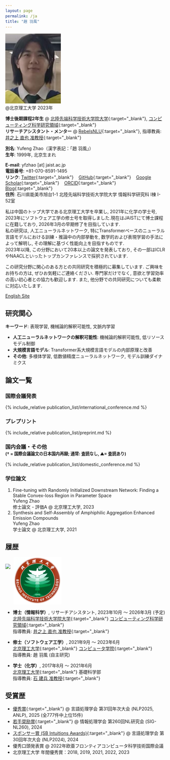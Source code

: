 ```yaml
---
layout: page
permalink: /ja
title: "趙 羽風"
---
```


<div class="img_margin">
<img src="./assets/fig/photo.png" alt="" title="@Beijing Inst. Tech. 2023" height="220">
<figcaption>@北京理工大学 2023年</figcaption>
</div>

**博士後期課程2年生** @ [北陸先端科学技術大学院大学](https://www.jaist.ac.jp/){:target="_blank"}, [コンピューティング科学研究領域](https://www.jaist.ac.jp/areas/cs/){:target="_blank"}  
**リサーチアシスタント・メンター** @ [RebelsNLU](https://rebelsnlu.super.site/){:target="_blank"}, 指導教員: [井之上 直也 准教授](https://naoya-i.info/){:target="_blank"}   

**別名**: Yufeng Zhao（漢字表記：「趙 羽風」）  
**生年**: 1999年, 北京生まれ  
<!-- **所属**: 北陸先端科学技術大学院大学 ← 北京理工大学 -->

**E-mail**: yfzhao [at] jaist.ac.jp  
**電話番号**: +81-070-8591-1495  
**リンク**:
[Twitter](https://x.com/yfZhao495){:target="_blank"} &nbsp;&nbsp;
[GitHub](https://github.com/hc495){:target="_blank"} &nbsp;&nbsp; 
[Google Scholar](https://scholar.google.com/citations?user=q_eQAcwAAAAJ){:target="_blank"} &nbsp;&nbsp; 
[ORCID](https://orcid.org/0000-0002-7127-1954){:target="_blank"} &nbsp;&nbsp; 
[Blog](https://www.amachi.com.cn/){:target="_blank"} &nbsp;&nbsp;  
**住所**: 石川県能美市旭台1-1 北陸先端科学技術大学院大学 情報科学研究科 I棟 I-52室  

私は中国のトップ大学である北京理工大学を卒業し, 2021年に化学の学士号, 2023年にソフトウェア工学の修士号を取得しました.現在はJAISTにて博士課程に在籍しており, 2026年3月の早期修了を目指しています.  
私の研究は, 人工ニューラルネットワーク, 特にTransformerベースのニューラル言語モデルにおける訓練・推論中の内部挙動を, 数学的および表現学習の手法によって解明し, その理解に基づく性能向上を目指すものです.  
2023年以降, この分野において20本以上の論文を発表しており, その一部はICLRやNAACLといったトップカンファレンスで採択されています.

この研究分野に関心のある方との共同研究を積極的に募集しています. ご興味をお持ちの方は, ぜひお気軽にご連絡ください. 専門家だけでなく, 意欲と学習効率の高い初心者との協力も歓迎します. また, 他分野での共同研究についても柔軟に対応いたします.

[English Site](https://www.hakaze-c.com/)

## 研究関心

**キーワード**: 表現学習, 機械論的解釈可能性, 文脈内学習  
- **人工ニューラルネットワークの解釈可能性**: 機械論的解釈可能性, 低リソースモデル制御  
- **大規模言語モデル**: Transformer系大規模言語モデルの内部原理と改善  
- **その他**: 多様体学習, 低数値精度ニューラルネットワーク, モデル訓練ダイナミクス

## 論文一覧

### 国際会議発表

{% include_relative publication_list/international_conference.md %}

### プレプリント

{% include_relative publication_list/preprint.md %}

### 国内会議・その他<br><span style="font-size:0.8em">(† = 国際会議論文の日本国内再録; 通常: 査読なし, ▲= 査読あり)</span>

{% include_relative publication_list/domestic_conference.md %}

### 学位論文

1. Fine-tuning with Randomly Initialized Downstream Network: Finding a Stable Convex-loss Region in Parameter Space    
    Yufeng Zhao   
    修士論文 - 評価A @ 北京理工大学, 2023
2. Synthesis and Self-Assembly of Amphiphilic Aggregation Enhanced Emission Compounds   
   Yufeng Zhao   
   学士論文 @ 北京理工大学, 2021

## 履歴

<div class="img_margin" style="display: flex; align-items: center; gap: 10px;">
    <img src="./assets/fig/jaist.png" height="105">
    <img src="./assets/fig/bit_xiaohui.jpg" height="150">
</div>

- **博士（情報科学）**, リサーチアシスタント, 2023年10月 ～ 2026年3月 (予定)  
  [北陸先端科学技術大学院大学](https://www.jaist.ac.jp/){:target="_blank"} [コンピューティング科学研究領域](https://www.jaist.ac.jp/areas/cs/){:target="_blank"}   
  指導教員: [井之上 直也 准教授](https://naoya-i.info/){:target="_blank"}

- **修士（ソフトウェア工学）**, 2021年9月 ～ 2023年6月  
  [北京理工大学](https://cs.bit.edu.cn/){:target="_blank"} [コンピュータ学院](https://cs.bit.edu.cn/){:target="_blank"}  
  指導教員: 趙 羽風 (自主研究)

- **学士（化学）**, 2017年8月 ～ 2021年6月  
  [北京理工大学](https://cs.bit.edu.cn/){:target="_blank"} 基礎科学部  
  指導教員: [石 建兵 准教授](https://mse.bit.edu.cn/szdw/jgml/clwlyhxxg/ff4af2fd072b47beadc219b5c4e266f7.htm){:target="_blank"}

## 受賞歴

- [優秀賞](https://anlp.jp/nlp2025/award.html#outstanding){:target="_blank"} @ 言語処理学会 第31回年次大会 (NLP2025, ANLP), 2025 (全777件中上位15件)  
- [若手奨励賞](https://sites.google.com/sig-nl.ipsj.or.jp/sig-nl/%E6%8E%88%E8%B3%9E/young#h.qq15e8v12s8d){:target="_blank"} @ 情報処理学会 第260回NL研究会 (SIG-NL260), 2024  
- [スポンサー賞 (SB Intuitions Awards)](https://www.anlp.jp/nlp2024/award.html){:target="_blank"} @ 言語処理学会 第30回年次大会 (NLP2024), 2024  
- 優秀口頭発表賞 @ 2022年欧亜フロンティアコンピュータ科学技術国際会議  
- 北京理工大学 年間優秀賞：2018, 2019, 2021, 2022, 2023  